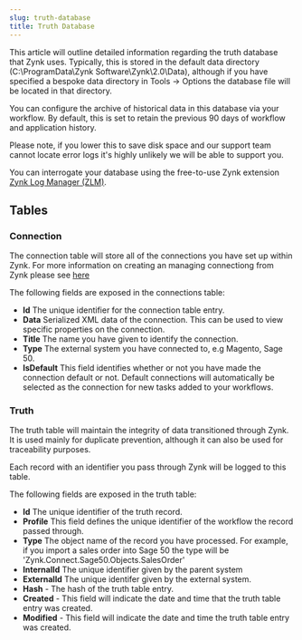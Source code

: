 ```yaml
---
slug: truth-database
title: Truth Database
---
```

This article will outline detailed information regarding the truth database that Zynk uses. Typically, this is stored in the default data directory (C:\ProgramData\Zynk Software\Zynk\2.0\Data), although if you have specified a bespoke data directory in Tools -> Options the database file will be located in that directory.

You can configure the archive of historical data in this database via your workflow. By default, this is set to retain the previous 90 days of workflow and application history.

Please note, if you lower this to save disk space and our support team cannot locate error logs it's highly unlikely we will be able to support you.

You can interrogate your database using the free-to-use Zynk extension [Zynk Log Manager (ZLM)](zynk-log-manager-zlm).

## Tables
### Connection
The connection table will store all of the connections you have set up within Zynk. For more information on creating an managing connectiong from Zynk please see [here](managing-connections)

The following fields are exposed in the connections table:

* __Id__ The unique identifier for the connection table entry.
* __Data__ Serialized XML data of the connection. This can be used to view specific properties on the connection.
* __Title__ The name you have given to identify the connection.
* __Type__ The external system you have connected to, e.g Magento, Sage 50.
* __IsDefault__ This field identifies whether or not you have made the connection default or not. Default connections will automatically be selected as the connection for new tasks added to your workflows.

### Truth
The truth table will maintain the integrity of data transitioned through Zynk. It is used mainly for duplicate prevention, although it can also be used for traceability purposes.

Each record with an identifier you pass through Zynk will be logged to this table.

The following fields are exposed in the truth table:
* __Id__ The unique identifier of the truth record.
* __Profile__ This field defines the unique identifier of the workflow the record passed through. 
* __Type__ The object name of the record you have processed. For example, if you import a sales order into Sage 50 the type will be 'Zynk.Connect.Sage50.Objects.SalesOrder'
* __InternalId__ The unique identifier given by the parent system
* __ExternalId__ The unique identifer given by the external system.
* __Hash__ - The hash of the truth table entry. 
* __Created__ - This field will indicate the date and time that the truth table entry was created.
* __Modified__ - This field will indicate the date and time the truth table entry was created.

